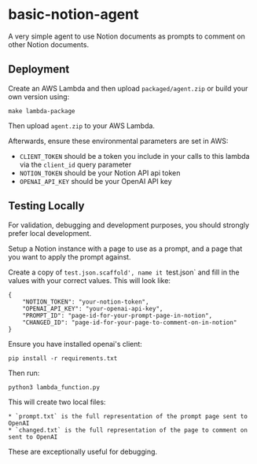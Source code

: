 # basic-notion-agent
A very simple agent to use Notion documents as prompts to comment on other Notion documents.


## Deployment

Create an AWS Lambda and then upload `packaged/agent.zip` or
build your own version using:

    make lambda-package

Then upload `agent.zip` to your AWS Lambda.

Afterwards, ensure these environmental parameters are set in AWS:

* `CLIENT_TOKEN` should be a token you include in your calls to this lambda via
    the `client_id` query parameter
* `NOTION_TOKEN` should be your Notion API api token
* `OPENAI_API_KEY` should be your OpenAI API key


## Testing Locally

For validation, debugging and development purposes, you should
strongly prefer local development.

Setup a Notion instance with a page to use as a prompt,
and a page that you want to apply the prompt against.

Create a copy of
`test.json.scaffold', name it `test.json`
and fill in the values with your correct values.
This will look like:

    {
        "NOTION_TOKEN": "your-notion-token",
        "OPENAI_API_KEY": "your-openai-api-key",
        "PROMPT_ID": "page-id-for-your-prompt-page-in-notion",
        "CHANGED_ID": "page-id-for-your-page-to-comment-on-in-notion"
    }

Ensure you have installed openai's client:

    pip install -r requirements.txt


Then run:

    python3 lambda_function.py

This will create two local files:

    * `prompt.txt` is the full representation of the prompt page sent to OpenAI
    * `changed.txt` is the full representation of the page to comment on sent to OpenAI

These are exceptionally useful for debugging.

